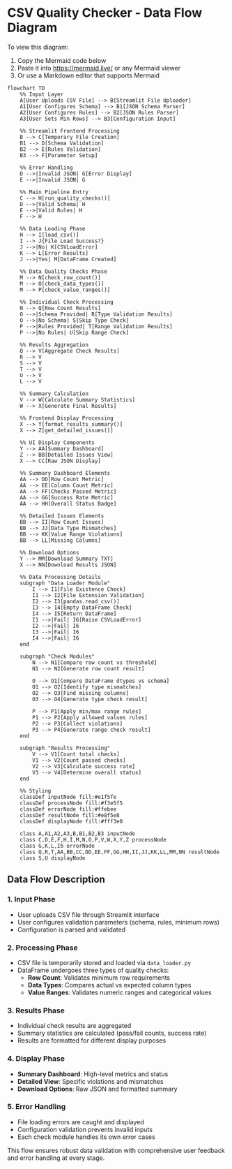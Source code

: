 # CSV Quality Checker - Data Flow Diagram

To view this diagram:
1. Copy the Mermaid code below
2. Paste it into https://mermaid.live/ or any Mermaid viewer
3. Or use a Markdown editor that supports Mermaid

```mermaid
flowchart TD
    %% Input Layer
    A[User Uploads CSV File] --> B[Streamlit File Uploader]
    A1[User Configures Schema] --> B1[JSON Schema Parser]
    A2[User Configures Rules] --> B2[JSON Rules Parser]
    A3[User Sets Min Rows] --> B3[Configuration Input]
    
    %% Streamlit Frontend Processing
    B --> C[Temporary File Creation]
    B1 --> D[Schema Validation]
    B2 --> E[Rules Validation]
    B3 --> F[Parameter Setup]
    
    %% Error Handling
    D -->|Invalid JSON| G[Error Display]
    E -->|Invalid JSON| G
    
    %% Main Pipeline Entry
    C --> H[run_quality_checks()]
    D -->|Valid Schema| H
    E -->|Valid Rules| H
    F --> H
    
    %% Data Loading Phase
    H --> I[load_csv()]
    I --> J{File Load Success?}
    J -->|No| K[CSVLoadError]
    K --> L[Error Results]
    J -->|Yes| M[DataFrame Created]
    
    %% Data Quality Checks Phase
    M --> N[check_row_count()]
    M --> O[check_data_types()]
    M --> P[check_value_ranges()]
    
    %% Individual Check Processing
    N --> Q[Row Count Results]
    O -->|Schema Provided| R[Type Validation Results]
    O -->|No Schema| S[Skip Type Check]
    P -->|Rules Provided| T[Range Validation Results]
    P -->|No Rules| U[Skip Range Check]
    
    %% Results Aggregation
    Q --> V[Aggregate Check Results]
    R --> V
    S --> V
    T --> V
    U --> V
    L --> V
    
    %% Summary Calculation
    V --> W[Calculate Summary Statistics]
    W --> X[Generate Final Results]
    
    %% Frontend Display Processing
    X --> Y[format_results_summary()]
    X --> Z[get_detailed_issues()]
    
    %% UI Display Components
    Y --> AA[Summary Dashboard]
    Z --> BB[Detailed Issues View]
    X --> CC[Raw JSON Display]
    
    %% Summary Dashboard Elements
    AA --> DD[Row Count Metric]
    AA --> EE[Column Count Metric]
    AA --> FF[Checks Passed Metric]
    AA --> GG[Success Rate Metric]
    AA --> HH[Overall Status Badge]
    
    %% Detailed Issues Elements
    BB --> II[Row Count Issues]
    BB --> JJ[Data Type Mismatches]
    BB --> KK[Value Range Violations]
    BB --> LL[Missing Columns]
    
    %% Download Options
    Y --> MM[Download Summary TXT]
    X --> NN[Download Results JSON]
    
    %% Data Processing Details
    subgraph "Data Loader Module"
        I --> I1[File Existence Check]
        I1 --> I2[File Extension Validation]
        I2 --> I3[pandas.read_csv()]
        I3 --> I4[Empty DataFrame Check]
        I4 --> I5[Return DataFrame]
        I1 -->|Fail| I6[Raise CSVLoadError]
        I2 -->|Fail| I6
        I3 -->|Fail| I6
        I4 -->|Fail| I6
    end
    
    subgraph "Check Modules"
        N --> N1[Compare row count vs threshold]
        N1 --> N2[Generate row count result]
        
        O --> O1[Compare DataFrame dtypes vs schema]
        O1 --> O2[Identify type mismatches]
        O2 --> O3[Find missing columns]
        O3 --> O4[Generate type check result]
        
        P --> P1[Apply min/max range rules]
        P1 --> P2[Apply allowed values rules]
        P2 --> P3[Collect violations]
        P3 --> P4[Generate range check result]
    end
    
    subgraph "Results Processing"
        V --> V1[Count total checks]
        V1 --> V2[Count passed checks]
        V2 --> V3[Calculate success rate]
        V3 --> V4[Determine overall status]
    end
    
    %% Styling
    classDef inputNode fill:#e1f5fe
    classDef processNode fill:#f3e5f5
    classDef errorNode fill:#ffebee
    classDef resultNode fill:#e8f5e8
    classDef displayNode fill:#fff3e0
    
    class A,A1,A2,A3,B,B1,B2,B3 inputNode
    class C,D,E,F,H,I,M,N,O,P,V,W,X,Y,Z processNode
    class G,K,L,I6 errorNode
    class Q,R,T,AA,BB,CC,DD,EE,FF,GG,HH,II,JJ,KK,LL,MM,NN resultNode
    class S,U displayNode
```

## Data Flow Description

### 1. **Input Phase**
- User uploads CSV file through Streamlit interface
- User configures validation parameters (schema, rules, minimum rows)
- Configuration is parsed and validated

### 2. **Processing Phase**
- CSV file is temporarily stored and loaded via `data_loader.py`
- DataFrame undergoes three types of quality checks:
  - **Row Count**: Validates minimum row requirements
  - **Data Types**: Compares actual vs expected column types
  - **Value Ranges**: Validates numeric ranges and categorical values

### 3. **Results Phase**
- Individual check results are aggregated
- Summary statistics are calculated (pass/fail counts, success rate)
- Results are formatted for different display purposes

### 4. **Display Phase**
- **Summary Dashboard**: High-level metrics and status
- **Detailed View**: Specific violations and mismatches
- **Download Options**: Raw JSON and formatted summary

### 5. **Error Handling**
- File loading errors are caught and displayed
- Configuration validation prevents invalid inputs
- Each check module handles its own error cases

This flow ensures robust data validation with comprehensive user feedback and error handling at every stage.